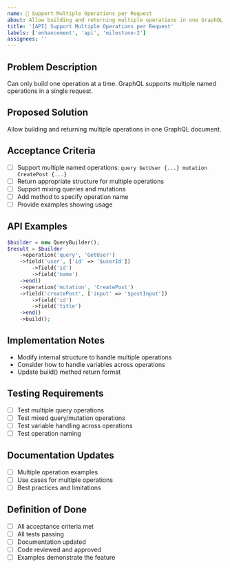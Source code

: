 ```yaml
---
name: 🚀 Support Multiple Operations per Request
about: Allow building and returning multiple operations in one GraphQL document
title: '[API] Support Multiple Operations per Request'
labels: ['enhancement', 'api', 'milestone-2']
assignees: ''
---
```


## Problem Description
Can only build one operation at a time. GraphQL supports multiple named operations in a single request.

## Proposed Solution
Allow building and returning multiple operations in one GraphQL document.

## Acceptance Criteria
- [ ] Support multiple named operations: `query GetUser {...} mutation CreatePost {...}`
- [ ] Return appropriate structure for multiple operations
- [ ] Support mixing queries and mutations
- [ ] Add method to specify operation name
- [ ] Provide examples showing usage

## API Examples
```php
$builder = new QueryBuilder();
$result = $builder
    ->operation('query', 'GetUser')
    ->field('user', ['id' => '$userId'])
        ->field('id')
        ->field('name')
    ->end()
    ->operation('mutation', 'CreatePost')
    ->field('createPost', ['input' => '$postInput'])
        ->field('id')
        ->field('title')
    ->end()
    ->build();
```

## Implementation Notes
- Modify internal structure to handle multiple operations
- Consider how to handle variables across operations
- Update build() method return format

## Testing Requirements
- [ ] Test multiple query operations
- [ ] Test mixed query/mutation operations
- [ ] Test variable handling across operations
- [ ] Test operation naming

## Documentation Updates
- [ ] Multiple operation examples
- [ ] Use cases for multiple operations
- [ ] Best practices and limitations

## Definition of Done
- [ ] All acceptance criteria met
- [ ] All tests passing
- [ ] Documentation updated
- [ ] Code reviewed and approved
- [ ] Examples demonstrate the feature
